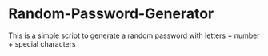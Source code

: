 # Random-Password-Generator
This is a simple script to generate a random password with letters + number + special characters
